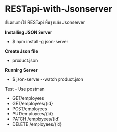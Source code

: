 # RESTapi-with-Jsonserver
 ขั้นตอนการใช้ RESTapi พื้นฐานกับ Jsonserver

<div>
<p><strong>  Installing JSON Server</strong></p>
<ul>
<li> $ npm install -g json-server</li>
 </div>
 
 <div>
<p><strong>Create Json file</strong></p>
<ul>
<li>product.json</li>
 </div>
 
 <div>
 <p><strong>Running Server</strong></p>
 <ul>
 <li>$ json-server --watch product.json </li>
 </div>
 
 <div>
Test
- Use postman 
 <ul>
 <li>GET/employees</li>
  <li> GET/employees/{id}</li>
  <li> POST/employees</li>
  <li> PUT/employees/{id}</li>
  <li>PATCH /employees/{id}</li>
  <li> DELETE /employees/{id}</li>

 </div>
 
